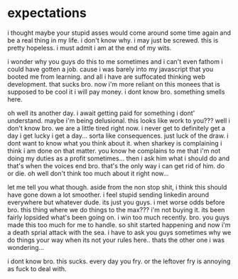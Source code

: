 # expectations

i thought maybe your stupid asses would come around some time again and be a real thing in my life.  i don't know why.  i may just be screwed.  this is pretty hopeless.  i must admit i am at the end of my wits.

i wonder why you guys do this to me sometimes and i can't even fathom i could have gotten a job.  cause i was barely into my javascript that you booted me from learning.  and all i have are suffocated thinking web development.  that sucks bro.  now i'm more reliant on this monees that is supposed to be cool it i will pay money.  i dont know bro.  something smells here.

oh well its another day.  i await getting paid for something i dont' understand.  maybe i'm being delusional.  this looks like work to you???  well i don't know bro.  we are a little tired right now. i never get to definitely get a day i get lucky i get a day...  sorta like consequences. just luck of the draw.  i dont want to know what you think about it.  when sharkey is complaining i think i am done on that matter.  you know he complains to me that i'm not doing my duties as a profit sometimes... then i ask him what i should do and that's when the voices end bro.  that's the only way i can get rid of him.  do or die.  oh well don't think too much about it right now...

let me tell you what though.  aside from the non stop shit, i think this should have gone down a lot smoother. i feel stupid sending linkedin around everywhere but whatever dude.  its just you guys.  i met worse odds before bro.  this thing where we do things to the max??? i'm not buying it.  its been fairly lopsided what's been going on. i win too much recently.  bro.  you guys made this too much for me to handle.  so shit started happening and now i'm a death sprial attack with the sea.  i have to ask you guys sometimes why we do things your way when its not your rules here..  thats the other one i was wondering...

i dont know bro.  this sucks. every day you fry.  or the leftover fry is annoying as fuck to deal with.

